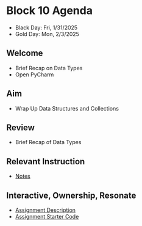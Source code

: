 
# Block 10 Agenda
- Black Day: Fri, 1/31/2025
- Gold Day: Mon, 2/3/2025

## Welcome

- Brief Recap on Data Types
- Open PyCharm

## Aim

- Wrap Up Data Structures and Collections

## Review

- Brief Recap of Data Types

## Relevant Instruction

- [Notes](Notes.md)
 

## Interactive, Ownership, Resonate
- [Assignment Description](Assignment.md)
- [Assignment Starter Code](AssignmentStart.py)

